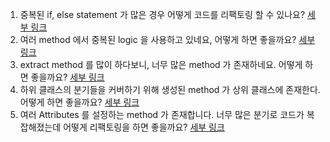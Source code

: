 1. 중복된 if, else statement 가 많은 경우 어떻게 코드를 리팩토링 할 수 있나요? [세부 링크](refactoring/guard-clause/README.md)
2. 여러 method 에서 중복된 logic 을 사용하고 있네요, 어떻게 하면 좋을까요? [세부 링크](refactoring/extract-method/README.md)
3. extract method 를 많이 하다보니, 너무 많은 method 가 존재하네요. 어떻게 하면 좋을까요? [세부 링크](refactoring/inline-method/README.md)
4. 하위 클래스의 분기들을 커버하기 위해 생성된 method 가 상위 클래스에 존재한다. 어떻게 하면 좋을까요? [세부 링크](refactoring/replace-conditional-with-polymorphism/README.md)
5. 여러 Attributes 를 설정하는 method 가 존재합니다. 너무 많은 분기로 코드가 복잡해졌는데 어떻게 리팩토링을 하면 좋을까요? [세부 링크](refactoring/replace-parameter-with-explicit-method/README.md)
